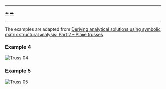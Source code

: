 ***
[⬅️](../023/README.md "Previous example")
[➡️](../025/README.md "Next example")
***

The examples are adapted from [Deriving analytical solutions using symbolic matrix structural analysis: Part 2 – Plane trusses](https://doi.org/10.1016/j.heliyon.2025.e42372)

### Example 4

![Truss 04](truss_04.png)

### Example 5

![Truss 05](truss_05.png)


